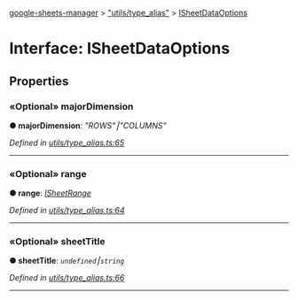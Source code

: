 [google-sheets-manager](../README.md) > ["utils/type_alias"](../modules/_utils_type_alias_.md) > [ISheetDataOptions](../interfaces/_utils_type_alias_.isheetdataoptions.md)



# Interface: ISheetDataOptions


## Properties
<a id="majordimension"></a>

### «Optional» majorDimension

**●  majorDimension**:  *"ROWS"⎮"COLUMNS"* 

*Defined in [utils/type_alias.ts:65](https://github.com/AbdelrahmanRamadan/google-sheets-manager/blob/ddca908/src/utils/type_alias.ts#L65)*





___

<a id="range"></a>

### «Optional» range

**●  range**:  *[ISheetRange](_utils_type_alias_.isheetrange.md)* 

*Defined in [utils/type_alias.ts:64](https://github.com/AbdelrahmanRamadan/google-sheets-manager/blob/ddca908/src/utils/type_alias.ts#L64)*





___

<a id="sheettitle"></a>

### «Optional» sheetTitle

**●  sheetTitle**:  *`undefined`⎮`string`* 

*Defined in [utils/type_alias.ts:66](https://github.com/AbdelrahmanRamadan/google-sheets-manager/blob/ddca908/src/utils/type_alias.ts#L66)*





___



